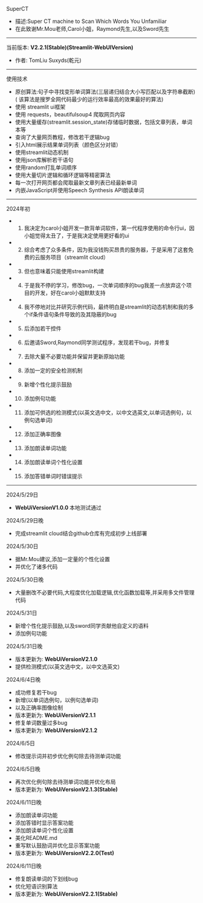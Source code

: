 SuperCT

- 描述:Super CT machine to Scan Which Words You Unfamiliar
- 在此致谢Mr.Mou老师,Carol小姐，Raymond先生,以及Sword先生

----------
当前版本:
<b> V2.2.1(Stable)(Streamlit-WebUIVersion) </b>

- 作者: TomLiu Suxyds(乾元)

----------
使用技术

- 原创算法:句子中寻找变形单词算法(三层递归结合大小写匹配以及字符串截断)(
  该算法是搜罗全网代码最少的运行效率最高的效果最好的算法)
- 使用 streamlit ui框架
- 使用 requests，beautifulsoup4 爬取网页内容
- 使用大量缓存(streamlit.session_state)存储临时数据，包括文章列表，单词本等
- 查询了大量网页教程，修改若干逻辑bug
- 引入html展示结果单词列表（颜色区分对错）
- 使用streamlit动态机制
- 使用json库解析若干语句
- 使用random打乱单词顺序
- 使用大量切片逻辑和循环逻辑等精密算法
- 每一次打开网页都会爬取最新文章列表已经最新单词
- 内嵌JavaScript并使用Speech Synthesis API朗读单词

----------

2024年初

-
    1. 我决定为carol小姐开发一款背单词软件，第一代程序使用的命令行ui，因小姐觉得太丑了，于是我决定使用更好看的ui
-
    2. 综合考虑了众多条件，因为我没钱购买昂贵的服务器，于是采用了这套免费的云服务项目（streamlit cloud）
-
    3. 但也意味着只能使用streamlit构建
-
    4. 于是我不停的学习，修改bug，一次单词顺序的bug我差一点放弃这个项目的开发，好在carol小姐默默支持
-
    4. 我不停地对比并研究示例代码，最终明白是streamlit的动态机制和我的多个if条件语句条件导致的及其隐蔽的bug
-
    5. 后添加若干控件
-
    6. 后邀请Sword,Raymond同学测试程序，发现若干bug，并修复
-
    7. 去除大量不必要功能并保留并更新原始功能
-
    8. 添加一定的安全检测机制

-
    9. 新增个性化提示鼓励
-
    10. 添加例句功能
-
    11. 添加可供选的检测模式(以英文选中文，以中文选英文,以单词选例句，以例句选单词)
-
    12. 添加正确率图像
-
    13. 添加朗读单词功能
-
    14. 添加朗读单词个性化设置
-
    15. 添加答错单词时错误提示

------------
2024/5/29日

- <b> WebUiVersionV1.0.0 </b>本地测试通过

2024/5/29日晚

- 完成streamlit cloud结合github仓库有完成初步上线部署

2024/5/30日

- 据Mr.Mou建议,添加一定量的个性化设置
- 并优化了诸多代码

2024/5/30日晚

- 大量删改不必要代码,大程度优化加载逻辑,优化函数加载等,并采用多文件管理代码

2024/5/31日

- 新增个性化提示鼓励,以及sword同学贡献他自定义的语料
- 添加例句功能

2024/5/31日晚

- 版本更新为: <b> WebUiVersionV2.1.0 </b>
- 提供检测模式(以英文选中文，以中文选英文)

2024/6/4日晚

- 成功修复若干bug
- 新增(以单词选例句，以例句选单词)
- 以及正确率图像绘制
- 版本更新为:<b> WebUiVersionV2.1.1 </b>
- 修复单词数量过多bug
- 版本更新为: <b> WebUiVersionV2.1.2 </b>

2024/6/5日

- 修改提示词并初步优化例句除去待测单词功能

2024/6/5日晚

- 再次优化例句除去待测单词功能并优化布局
- 版本更新为: <b> WebUiVersionV2.1.3(Stable) </b>

2024/6/11日晚

- 添加朗读单词功能
- 添加答错时显示答案功能
- 添加朗读单词个性化设置
- 美化README.md
- 重写默认鼓励词并优化显示答案功能
- 版本更新为: <b> WebUiVersionV2.2.0(Test) </b>

2024/6/11日晚

- 修复朗读单词的下划线bug
- 优化短语识别算法
- 版本更新为: <b> WebUiVersionV2.2.1(Stable) </b>


